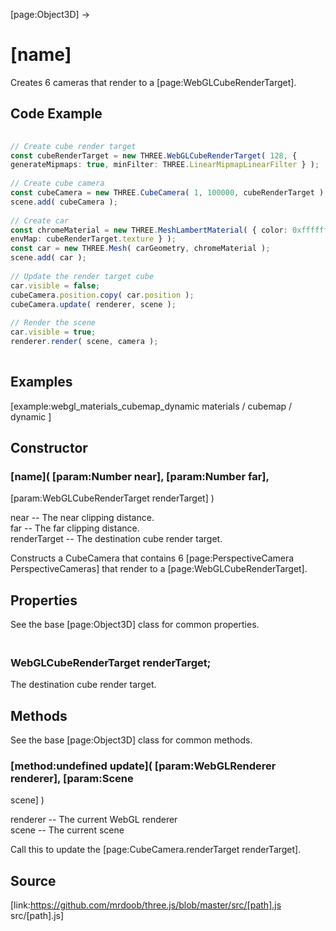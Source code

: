 [page:Object3D] →

# [name]

Creates 6 cameras that render to a [page:WebGLCubeRenderTarget].

## Code Example

  
```ts  
  
// Create cube render target  
const cubeRenderTarget = new THREE.WebGLCubeRenderTarget( 128, {
generateMipmaps: true, minFilter: THREE.LinearMipmapLinearFilter } );  
  
// Create cube camera  
const cubeCamera = new THREE.CubeCamera( 1, 100000, cubeRenderTarget );  
scene.add( cubeCamera );  
  
// Create car  
const chromeMaterial = new THREE.MeshLambertMaterial( { color: 0xffffff,
envMap: cubeRenderTarget.texture } );  
const car = new THREE.Mesh( carGeometry, chromeMaterial );  
scene.add( car );  
  
// Update the render target cube  
car.visible = false;  
cubeCamera.position.copy( car.position );  
cubeCamera.update( renderer, scene );  
  
// Render the scene  
car.visible = true;  
renderer.render( scene, camera );  
  
```  

## Examples

[example:webgl_materials_cubemap_dynamic materials / cubemap / dynamic ]

## Constructor

### [name]( [param:Number near], [param:Number far],
[param:WebGLCubeRenderTarget renderTarget] )

near -- The near clipping distance.  
far -- The far clipping distance.  
renderTarget -- The destination cube render target.

Constructs a CubeCamera that contains 6 [page:PerspectiveCamera
PerspectiveCameras] that render to a [page:WebGLCubeRenderTarget].

## Properties

See the base [page:Object3D] class for common properties.

### <br/> WebGLCubeRenderTarget renderTarget; <br/>

The destination cube render target.

## Methods

See the base [page:Object3D] class for common methods.

### [method:undefined update]( [param:WebGLRenderer renderer], [param:Scene
scene] )

renderer -- The current WebGL renderer  
scene -- The current scene

Call this to update the [page:CubeCamera.renderTarget renderTarget].

## Source

[link:https://github.com/mrdoob/three.js/blob/master/src/[path].js
src/[path].js]

